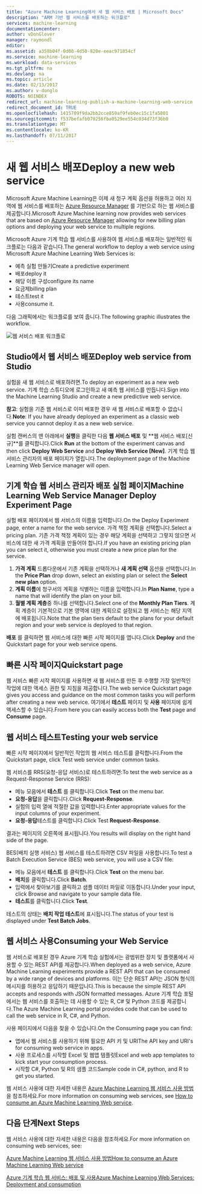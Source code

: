 ```yaml
---
title: "Azure Machine Learning에서 새 웹 서비스 배포 | Microsoft Docs"
description: "ARM 기반 웹 서비스를 배포하는 워크플로"
services: machine-learning
documentationcenter: 
author: vDonGlover
manager: raymondl
editor: 
ms.assetid: a358b04f-0d08-4d50-820e-eeac971854cf
ms.service: machine-learning
ms.workload: data-services
ms.tgt_pltfrm: na
ms.devlang: na
ms.topic: article
ms.date: 02/13/2017
ms.author: v-donglo
ROBOTS: NOINDEX
redirect_url: machine-learning-publish-a-machine-learning-web-service
redirect_document_id: TRUE
ms.openlocfilehash: 1415709f9da2bb2cce859af9feb0ec15c1fa5801
ms.sourcegitcommit: f537befafb079256fba0529ee554c034d73f36b0
ms.translationtype: MT
ms.contentlocale: ko-KR
ms.lasthandoff: 07/11/2017
---
```

# <a name="deploy-a-new-web-service"></a><span data-ttu-id="93688-103">새 웹 서비스 배포</span><span class="sxs-lookup"><span data-stu-id="93688-103">Deploy a new web service</span></span>
<span data-ttu-id="93688-104">Microsoft Azure Machine Learning은 이제 새 청구 계획 옵션을 허용하고 여러 지역에 웹 서비스를 배포하는 [Azure Resource Manager](../azure-resource-manager/resource-group-overview.md) 를 기반으로 하는 웹 서비스를 제공합니다.</span><span class="sxs-lookup"><span data-stu-id="93688-104">Microsoft Azure Machine learning now provides web services that are based on [Azure Resource Manager](../azure-resource-manager/resource-group-overview.md) allowing for new billing plan options and deploying your web service to multiple regions.</span></span>

<span data-ttu-id="93688-105">Microsoft Azure 기계 학습 웹 서비스를 사용하여 웹 서비스를 배포하는 일반적인 워크플로는 다음과 같습니다.</span><span class="sxs-lookup"><span data-stu-id="93688-105">The general workflow to deploy a web service using Microsoft Azure Machine Learning Web Services is:</span></span>

* <span data-ttu-id="93688-106">예측 실험 만들기</span><span class="sxs-lookup"><span data-stu-id="93688-106">Create a predictive experiment</span></span>
* <span data-ttu-id="93688-107">배포</span><span class="sxs-lookup"><span data-stu-id="93688-107">deploy it</span></span>
* <span data-ttu-id="93688-108">해당 이름 구성</span><span class="sxs-lookup"><span data-stu-id="93688-108">configure its name</span></span>
* <span data-ttu-id="93688-109">요금제</span><span class="sxs-lookup"><span data-stu-id="93688-109">billing plan</span></span>
* <span data-ttu-id="93688-110">테스트</span><span class="sxs-lookup"><span data-stu-id="93688-110">test it</span></span>
* <span data-ttu-id="93688-111">사용</span><span class="sxs-lookup"><span data-stu-id="93688-111">consume it.</span></span>

<span data-ttu-id="93688-112">다음 그래픽에서는 워크플로를 보여 줍니다.</span><span class="sxs-lookup"><span data-stu-id="93688-112">The following graphic illustrates the workflow.</span></span>

![웹 서비스 배포 워크플로][1]

## <a name="deploy-web-service-from-studio"></a><span data-ttu-id="93688-114">Studio에서 웹 서비스 배포</span><span class="sxs-lookup"><span data-stu-id="93688-114">Deploy web service from Studio</span></span>
<span data-ttu-id="93688-115">실험을 새 웹 서비스로 배포하려면.</span><span class="sxs-lookup"><span data-stu-id="93688-115">To deploy an experiment as a new web service.</span></span> <span data-ttu-id="93688-116">기계 학습 스튜디오에 로그인하고 새 예측 웹 서비스를 만듭니다.</span><span class="sxs-lookup"><span data-stu-id="93688-116">Sign into the Machine Learning Studio and create a new predictive web service.</span></span> 

<span data-ttu-id="93688-117">**참고**: 실험을 기존 웹 서비스로 이미 배포한 경우 새 웹 서비스로 배포할 수 없습니다.</span><span class="sxs-lookup"><span data-stu-id="93688-117">**Note**: If you have already deployed an experiment as a classic web service you cannot deploy it as a new web service.</span></span>

<span data-ttu-id="93688-118">실험 캔버스의 맨 아래에서 **실행**을 클릭한 다음 **웹 서비스 배포** 및 **웹 서비스 배포[신규]**를 클릭합니다.</span><span class="sxs-lookup"><span data-stu-id="93688-118">Click **Run** at the bottom of the experiment canvas and then click **Deploy Web Service** and **Deploy Web Service [New]**.</span></span> <span data-ttu-id="93688-119">기계 학습 웹 서비스 관리자의 배포 페이지가 열립니다.</span><span class="sxs-lookup"><span data-stu-id="93688-119">The deployment page of the Machine Learning Web Service manager will open.</span></span>

## <a name="machine-learning-web-service-manager-deploy-experiment-page"></a><span data-ttu-id="93688-120">기계 학습 웹 서비스 관리자 배포 실험 페이지</span><span class="sxs-lookup"><span data-stu-id="93688-120">Machine Learning Web Service Manager Deploy Experiment Page</span></span>
<span data-ttu-id="93688-121">실험 배포 페이지에서 웹 서비스의 이름을 입력합니다.</span><span class="sxs-lookup"><span data-stu-id="93688-121">On the Deploy Experiment page, enter a name for the web service.</span></span>
<span data-ttu-id="93688-122">가격 책정 계획을 선택합니다.</span><span class="sxs-lookup"><span data-stu-id="93688-122">Select a pricing plan.</span></span> <span data-ttu-id="93688-123">기존 가격 책정 계획이 있는 경우 해당 계획을 선택하고 그렇지 않으면 서비스에 대한 새 가격 계획을 만들어야 합니다.</span><span class="sxs-lookup"><span data-stu-id="93688-123">If you have an existing pricing plan you can select it, otherwise you must create a new price plan for the service.</span></span> 

1. <span data-ttu-id="93688-124">**가격 계획** 드롭다운에서 기존 계획을 선택하거나 **새 계획 선택** 옵션을 선택합니다.</span><span class="sxs-lookup"><span data-stu-id="93688-124">In the **Price Plan** drop down, select an existing plan or select the **Select new plan** option.</span></span>
2. <span data-ttu-id="93688-125">**계획 이름**에 청구서의 계획을 식별하는 이름을 입력합니다.</span><span class="sxs-lookup"><span data-stu-id="93688-125">In **Plan Name**, type a name that will identify the plan on your bill.</span></span>
3. <span data-ttu-id="93688-126">**월별 계획 계층**중 하나를 선택합니다.</span><span class="sxs-lookup"><span data-stu-id="93688-126">Select one of the **Monthly Plan Tiers**.</span></span> <span data-ttu-id="93688-127">계획 계층이 기본적으로 기본 영역에 대한 계획으로 설정되고 웹 서비스는 해당 지역에 배포됩니다.</span><span class="sxs-lookup"><span data-stu-id="93688-127">Note that the plan tiers default to the plans for your default region and your web service is deployed to that region.</span></span>

<span data-ttu-id="93688-128">**배포** 를 클릭하면 웹 서비스에 대한 빠른 시작 페이지를 엽니다.</span><span class="sxs-lookup"><span data-stu-id="93688-128">Click **Deploy** and the Quickstart page for your web service opens.</span></span>

## <a name="quickstart-page"></a><span data-ttu-id="93688-129">빠른 시작 페이지</span><span class="sxs-lookup"><span data-stu-id="93688-129">Quickstart page</span></span>
<span data-ttu-id="93688-130">웹 서비스 빠른 시작 페이지를 사용하면 새 웹 서비스를 만든 후 수행할 가장 일반적인 작업에 대한 액세스 권한 및 지침을 제공합니다.</span><span class="sxs-lookup"><span data-stu-id="93688-130">The web service Quickstart page gives you access and guidance on the most common tasks you will perform after creating a new web service.</span></span> <span data-ttu-id="93688-131">여기에서 **테스트** 페이지 및 **사용** 페이지에 쉽게 액세스할 수 있습니다.</span><span class="sxs-lookup"><span data-stu-id="93688-131">From here you can easily access both the **Test** page and **Consume** page.</span></span>

## <a name="testing-your-web-service"></a><span data-ttu-id="93688-132">웹 서비스 테스트</span><span class="sxs-lookup"><span data-stu-id="93688-132">Testing your web service</span></span>
<span data-ttu-id="93688-133">빠른 시작 페이지에서 일반적인 작업의 웹 서비스 테스트를 클릭합니다.</span><span class="sxs-lookup"><span data-stu-id="93688-133">From the Quickstart page, click Test web service under common tasks.</span></span>   

<span data-ttu-id="93688-134">웹 서비스를 RRS(요청-응답 서비스)로 테스트하려면:</span><span class="sxs-lookup"><span data-stu-id="93688-134">To test the web service as a Request-Response Service (RRS):</span></span>

* <span data-ttu-id="93688-135">메뉴 모음에서 **테스트** 를 클릭합니다.</span><span class="sxs-lookup"><span data-stu-id="93688-135">Click **Test** on the menu bar.</span></span>
* <span data-ttu-id="93688-136">**요청-응답**을 클릭합니다.</span><span class="sxs-lookup"><span data-stu-id="93688-136">Click **Request-Response**.</span></span>
* <span data-ttu-id="93688-137">실험의 입력 열에 적절한 값을 입력합니다.</span><span class="sxs-lookup"><span data-stu-id="93688-137">Enter appropriate values for the input columns of your experiment.</span></span>
* <span data-ttu-id="93688-138">**요청-응답**테스트를 클릭합니다.</span><span class="sxs-lookup"><span data-stu-id="93688-138">Click Test **Request-Response**.</span></span>

<span data-ttu-id="93688-139">결과는 페이지의 오른쪽에 표시됩니다.</span><span class="sxs-lookup"><span data-stu-id="93688-139">You results will display on the right hand side of the page.</span></span>

<span data-ttu-id="93688-140">BES(배치 실행 서비스) 웹 서비스를 테스트하려면 CSV 파일을 사용합니다.</span><span class="sxs-lookup"><span data-stu-id="93688-140">To test a Batch Execution Service (BES) web service, you will use a CSV file:</span></span>

* <span data-ttu-id="93688-141">메뉴 모음에서 **테스트** 를 클릭합니다.</span><span class="sxs-lookup"><span data-stu-id="93688-141">Click **Test** on the menu bar.</span></span>
* <span data-ttu-id="93688-142">**배치**를 클릭합니다.</span><span class="sxs-lookup"><span data-stu-id="93688-142">Click **Batch**.</span></span>
* <span data-ttu-id="93688-143">입력에서 찾아보기를 클릭하고 샘플 데이터 파일로 이동합니다.</span><span class="sxs-lookup"><span data-stu-id="93688-143">Under your input, click Browse and navigate to your sample data file.</span></span>
* <span data-ttu-id="93688-144">**테스트**를 클릭합니다.</span><span class="sxs-lookup"><span data-stu-id="93688-144">Click **Test**.</span></span>

<span data-ttu-id="93688-145">테스트의 상태는 **배치 작업 테스트**에 표시됩니다.</span><span class="sxs-lookup"><span data-stu-id="93688-145">The status of your test is displayed under **Test Batch Jobs**.</span></span>

## <a name="consuming-your-web-service"></a><span data-ttu-id="93688-146">웹 서비스 사용</span><span class="sxs-lookup"><span data-stu-id="93688-146">Consuming your Web Service</span></span>
<span data-ttu-id="93688-147">웹 서비스로 배포된 경우 Azure 기계 학습 실험에서는 광범위한 장치 및 플랫폼에서 사용할 수 있는 REST API를 제공합니다.</span><span class="sxs-lookup"><span data-stu-id="93688-147">When deployed as a web service, Azure Machine Learning experiments provide a REST API that can be consumed by a wide range of devices and platforms.</span></span> <span data-ttu-id="93688-148">이는 단순 REST API는 JSON 형식의 메시지를 허용하고 응답하기 때문입니다.</span><span class="sxs-lookup"><span data-stu-id="93688-148">This is because the simple REST API accepts and responds with JSON formatted messages.</span></span> <span data-ttu-id="93688-149">Azure 기계 학습 포털에서는 웹 서비스를 호출하는 데 사용할 수 있는 R, C# 및 Python 코드를 제공합니다.</span><span class="sxs-lookup"><span data-stu-id="93688-149">The Azure Machine Learning portal provides code that can be used to call the web service in R, C#, and Python.</span></span>

<span data-ttu-id="93688-150">사용 페이지에서 다음을 찾을 수 있습니다.</span><span class="sxs-lookup"><span data-stu-id="93688-150">On the Consuming page you can find:</span></span>

* <span data-ttu-id="93688-151">앱에서 웹 서비스를 사용하기 위해 필요한 API 키 및 URI</span><span class="sxs-lookup"><span data-stu-id="93688-151">The API key and URI's for consuming web service in apps.</span></span>
* <span data-ttu-id="93688-152">사용 프로세스를 시작할 Excel 및 웹앱 템플릿</span><span class="sxs-lookup"><span data-stu-id="93688-152">Excel and web app templates to kick start your consumption process.</span></span>
* <span data-ttu-id="93688-153">시작할 C#, Python 및 R의 샘플 코드</span><span class="sxs-lookup"><span data-stu-id="93688-153">Sample code in C#, python, and R to get you started.</span></span>

<span data-ttu-id="93688-154">웹 서비스 사용에 대한 자세한 내용은 [Azure Machine Learning 웹 서비스 사용 방법](machine-learning-consume-web-services.md)을 참조하세요.</span><span class="sxs-lookup"><span data-stu-id="93688-154">For more information on consuming web services, see [How to consume an Azure Machine Learning Web service](machine-learning-consume-web-services.md).</span></span>

## <a name="next-steps"></a><span data-ttu-id="93688-155">다음 단계</span><span class="sxs-lookup"><span data-stu-id="93688-155">Next Steps</span></span>
<span data-ttu-id="93688-156">웹 서비스 사용에 대한 자세한 내용은 다음을 참조하세요.</span><span class="sxs-lookup"><span data-stu-id="93688-156">For more information on consuming web services, see:</span></span>

[<span data-ttu-id="93688-157">Azure Machine Learning 웹 서비스 사용 방법</span><span class="sxs-lookup"><span data-stu-id="93688-157">How to consume an Azure Machine Learning Web service</span></span>](machine-learning-consume-web-services.md)

[<span data-ttu-id="93688-158">Azure 기계 학습 웹 서비스: 배포 및 사용</span><span class="sxs-lookup"><span data-stu-id="93688-158">Azure Machine Learning Web Services: Deployment and consumption</span></span>](machine-learning-deploy-consume-web-service-guide.md)

<!--Image references-->
[1]: ./media/machine-learning-webservice-deploy-a-web-service/armdeploymentworkflow.png


<!--links-->
